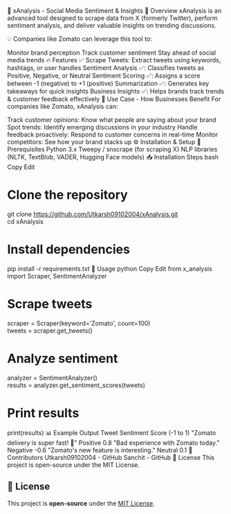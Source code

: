 🚀 xAnalysis - Social Media Sentiment & Insights
📌 Overview
xAnalysis is an advanced tool designed to scrape data from X (formerly Twitter), perform sentiment analysis, and deliver valuable insights on trending discussions.

💡 Companies like Zomato can leverage this tool to:

Monitor brand perception
Track customer sentiment
Stay ahead of social media trends
🔥 Features ✅
Scrape Tweets: Extract tweets using keywords, hashtags, or user handles
Sentiment Analysis ✅: Classifies tweets as Positive, Negative, or Neutral
Sentiment Scoring ✅: Assigns a score between -1 (negative) to +1 (positive)
Summarization ✅: Generates key takeaways for quick insights
Business Insights ✅: Helps brands track trends & customer feedback effectively
🏢 Use Case - How Businesses Benefit
For companies like Zomato, xAnalysis can:

Track customer opinions: Know what people are saying about your brand
Spot trends: Identify emerging discussions in your industry
Handle feedback proactively: Respond to customer concerns in real-time
Monitor competitors: See how your brand stacks up
⚙️ Installation & Setup
📌 Prerequisites
Python 3.x
Tweepy / snscrape (for scraping X)
NLP libraries (NLTK, TextBlob, VADER, Hugging Face models)
📥 Installation Steps
bash
Copy
Edit
# Clone the repository  
git clone https://github.com/Utkarsh09102004/xAnalysis.git  
cd xAnalysis  

# Install dependencies  
pip install -r requirements.txt
🚀 Usage
python
Copy
Edit
from x_analysis import Scraper, SentimentAnalyzer

# Scrape tweets  
scraper = Scraper(keyword='Zomato', count=100)  
tweets = scraper.get_tweets()  

# Analyze sentiment  
analyzer = SentimentAnalyzer()  
results = analyzer.get_sentiment_scores(tweets)  

# Print results  
print(results)
📊 Example Output
Tweet	Sentiment	Score (-1 to 1)
"Zomato delivery is super fast! 🍕"	Positive	0.8
"Bad experience with Zomato today."	Negative	-0.6
"Zomato's new feature is interesting."	Neutral	0.1
👥 Contributors
Utkarsh09102004 - GitHub
Sanchit - GitHub
📜 License
This project is open-source under the MIT License.

## 📜 License
This project is **open-source** under the [MIT License](LICENSE).

 
 
